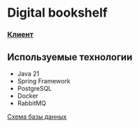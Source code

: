 # Digital bookshelf

### [Клиент](https://github.com/brash-ram/digital-bookshelf-client)

## Используемые технологии

- Java 21
- Spring Framework
- PostgreSQL
- Docker
- RabbitMQ

[Схема базы данных](https://drawsql.app/teams/team-name-3/diagrams/digital-bookshelf)
